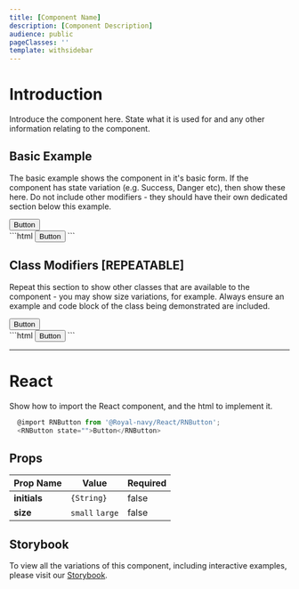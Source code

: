 ```yaml
---
title: [Component Name]
description: [Component Description]
audience: public
pageClasses: ''
template: withsidebar
---
```


# Introduction

Introduce the component here. State what it is used for and any other information relating to the component.

## Basic Example

The basic example shows the component in it's basic form. If the component has state variation (e.g. Success, Danger etc), then show these here.
Do not include other modifiers - they should have their own dedicated section below this example.

<div class="example">
  <button class="rn-button neutral">Button</button>
</div>
```html
  <button class="rn-button neutral">Button</button>
```

## Class Modifiers [REPEATABLE]

Repeat this section to show other classes that are available to the component - you may show size variations, for example. Always ensure an example and code block of the class being demonstrated are included.

<div class="example">
  <button class="rn-button neutral small">Button</button>
</div>
```html
  <button class="rn-button neutral small">Button</button>
```

---

# React

Show how to import the React component, and the html to implement it.

```js
  @import RNButton from '@Royal-navy/React/RNButton';
  <RNButton state="">Button</RNButton>
```

## Props

Prop Name    | Value           | Required
------------ | --------------- | --------
**initials** | `{String}`      | false
**size**     | `small` `large` | false


## Storybook

To view all the variations of this component, including interactive examples, please visit our [Storybook]().
